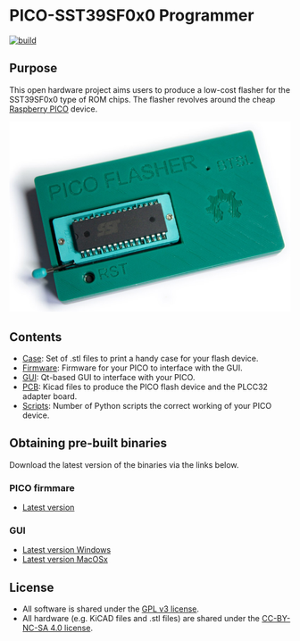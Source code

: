 # PICO-SST39SF0x0 Programmer

[![build](https://github.com/ifilot/pico-sst39sf0x0-programmer/actions/workflows/build.yml/badge.svg)](https://github.com/ifilot/pico-sst39sf040/actions/workflows/build.yml)

## Purpose

This open hardware project aims users to produce a low-cost flasher for the
SST39SF0x0 type of ROM chips. The flasher revolves around the cheap
[Raspberry PICO](https://www.raspberrypi.com/products/raspberry-pi-pico/) device.

![Image of the PICO Flasher device](img/pico-flasher.jpg)

## Contents

* [Case](case): Set of .stl files to print a handy case for your flash device.
* [Firmware](firmware): Firmware for your PICO to interface with the GUI.
* [GUI](gui): Qt-based GUI to interface with your PICO.
* [PCB](pcb): Kicad files to produce the PICO flash device and the PLCC32 adapter board.
* [Scripts](scripts): Number of Python scripts the correct working of your PICO
  device.

## Obtaining pre-built binaries

Download the latest version of the binaries via the links below.

### PICO firmmare 
* [Latest version](https://github.com/ifilot/pico-sst39sf040/releases/latest/download/pico-sst39sf0x0-programmer-firmware.uf2)

### GUI
* [Latest version Windows](https://github.com/ifilot/pico-sst39sf040/releases/latest/download/pico-sst39sf0x0-programmer-installer-win64.exe)
* [Latest version MacOSx](https://github.com/ifilot/pico-sst39sf040/releases/latest/download/pico-sst39sf0x0-programmer.dmg)

## License

* All software is shared under the [GPL v3 license](https://www.gnu.org/licenses/gpl-3.0).
* All hardware (e.g. KiCAD files and .stl files) are shared under the [CC-BY-NC-SA 4.0 license](https://creativecommons.org/licenses/by-nc-sa/4.0/).
